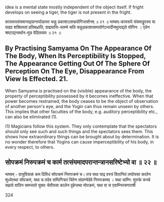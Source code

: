 idea is a mental state mostly independent of the object itself. If fright develops on seeing a tiger, the tiger is not present in the fright.

कायरूपसंयमान्तद्रयान्तर्यान्नास्त चन्नुः प्रकाशाऽसम्प्रयोगिज्तर्शनम् ॥ २१ ॥ भाष्यम्-कायरूपे संयमाद्रूपस्य या याह्या शक्तिस्तां प्रतिबध्राति, ग्राह्म्यात्ति-स्तम्भे सति चन्नुःप्रकाशासम्पयोगेऽन्तदीनमुत्पद्यते योगिनः । एतेन श्रष्टाद्यन्तर्थान-मुन्न वेदितव्यम ॥ २१ ॥

## By Practising Samyama On The Appearance Of The Body, When Its Perceptibility Is Stopped, The Appearance Getting Out Of The Sphere Of Perception On The Eye, Disappearance From View Is Effected. 21.

When Samyama is practised on the (visible) appearance of the body, the property of perceptibility possessed by it becomes ineffective. When that power becomes restrained, the body ceases to be the object of observation of another person's eye, and the Yogin can thus remain unseen by others. This implies that other faculties of the body, e.g. auditory perceptibility etc., can also be eliminated (1).

(1) Magicians follow this system. They only contemplate that the spectators should only see such and such things and the spectators sees them. This shows how extraordinary things can be brought about by determination. It is no wonder therefore that Yogins can cause imperceptibility of his body, in every respect, to others.

## सोपक्रमं निरुपक्रमं च कार्म तत्संयमादपरान्तन्त्रानसरिष्टेभ्यो वा ॥ २२ ॥

भाष्यम् - ग्रायुवियाकं कम दिविधं सोपक्रमं निरुपक्रमं च। तत्र यथा याद्र वस्त्रं वितानितं लघोयसा कालेन शुध्येत्तथा सोपक्रमं, यथा च तदेव सम्पिगित्रतं चिरेण संग्राण्येदेवे निरुपक्रमम् । यथा चाम्नि: शुरुके कच्चे सहतो वातिन समन्ततो युक्तः चेपौयसा कालेन दृहेन्तथा मोपक्रमं, यथा वा स एवाम्निस्त्रणराश्री

324